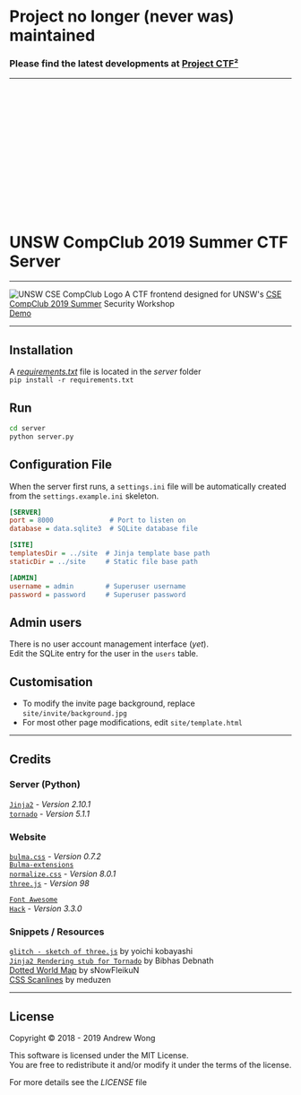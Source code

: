 # Project no longer (never was) maintained  
### Please find the latest developments at [Project CTF²](https://github.com/featherbear/CTF2)
---


&nbsp;  
&nbsp;  
&nbsp;  
&nbsp;  
&nbsp;  
&nbsp;  
&nbsp;  
&nbsp;  
&nbsp;  
&nbsp;  
&nbsp;  
&nbsp;  
&nbsp;  


# UNSW CompClub 2019 Summer CTF Server
---

![UNSW CSE CompClub Logo](site/assets/img/compclub.logo.svg)
A CTF frontend designed for UNSW's [CSE CompClub 2019 Summer](//summer2019.compclub.com.au) Security Workshop  
[Demo](//featherbear.github.io/UNSW-CompClub2019Summer-CTF)

---
## Installation
A [_requirements.txt_](server/requirements.txt) file is located in the _server_ folder  
`pip install -r requirements.txt`

## Run
```bash
cd server
python server.py
```

## Configuration File
When the server first runs, a `settings.ini` file will be automatically created from the `settings.example.ini` skeleton.

```ini
[SERVER]
port = 8000              # Port to listen on
database = data.sqlite3  # SQLite database file 

[SITE]
templatesDir = ../site  # Jinja template base path
staticDir = ../site     # Static file base path

[ADMIN]
username = admin        # Superuser username
password = password     # Superuser password
```

## Admin users
There is no user account management interface (_yet_).  
Edit the SQLite entry for the user in the `users` table.  

## Customisation

* To modify the invite page background, replace `site/invite/background.jpg`  
* For most other page modifications, edit `site/template.html`

---

## Credits

### Server (Python)
[`Jinja2`](http://jinja.pocoo.org) - _Version 2.10.1_  
[`tornado`](//www.tornadoweb.org) - _Version 5.1.1_

### Website
[`bulma.css`](//bulma.io) - _Version 0.7.2_  
[`Bulma-extensions`](//wikiki.github.io)  
[`normalize.css`](//necolas.github.io/normalize.css) - _Version 8.0.1_  
[`three.js`](//threejs.org) - _Version 98_  

[`Font Awesome`](//fontawesome.com)  
[`Hack`](//sourcefoundry.org/hack) - _Version 3.3.0_  

### Snippets / Resources
[`glitch - sketch of three.js`](//ykob.github.io/sketch-threejs/sketch/glitch.html) by yoichi kobayashi  
[`Jinja2 Rendering stub for Tornado`](https://bibhasdn.com/blog/using-jinja2-as-the-template-engine-for-tornado-web-framework/) by Bibhas Debnath  
[Dotted World Map](//www.deviantart.com/snowfleikun/art/Dots-world-map-179891314) by sNowFleikuN  
[CSS Scanlines](//codepen.io/meduzen/pen/zxbwRV) by meduzen  

---
## License
Copyright © 2018 - 2019 Andrew Wong  

This software is licensed under the MIT License.  
You are free to redistribute it and/or modify it under the terms of the license.  

For more details see the _LICENSE_ file
